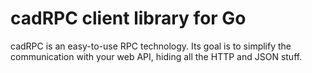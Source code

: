 # cadRPC client library for Go

cadRPC is an easy-to-use RPC technology. Its goal is to simplify the communication with your web API, hiding all the HTTP and JSON stuff.